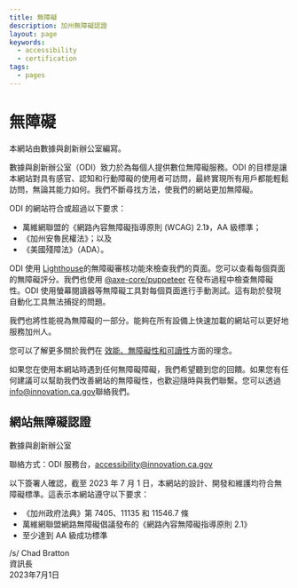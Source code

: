```yaml
---
title: 無障礙
description: 加州無障礙認證
layout: page
keywords:
  - accessibility
  - certification
tags:
  - pages
---
```

# 無障礙

本網站由數據與創新辦公室編寫。

數據與創新辦公室（ODI）致力於為每個人提供數位無障礙服務。ODI 的目標是讓本網站對具有感官、認知和行動障礙的使用者可訪問，最終實現所有用戶都能輕鬆訪問，無論其能力如何。我們不斷尋找方法，使我們的網站更加無障礙。 

ODI 的網站符合或超過以下要求：

* 萬維網聯盟的《網路內容無障礙指導原則 (WCAG) 2.1》，AA 級標準；
* 《加州安魯民權法》；以及
* 《美國殘障法》（ADA）。

ODI 使用 [Lighthouse](https://developer.chrome.com/en/docs/lighthouse/performance/performance-scoring/)的無障礙審核功能來檢查我們的頁面。您可以查看每個頁面的無障礙評分。我們也使用 [@axe-core/puppeteer](https://www.npmjs.com/package/@axe-core/puppeteer) 在發布過程中檢查無障礙性。ODI 使用螢幕閱讀器等無障礙工具對每個頁面進行手動測試。這有助於發現自動化工具無法捕捉的問題。

我們也將性能視為無障礙的一部分。能夠在所有設備上快速加載的網站可以更好地服務加州人。

您可以了解更多關於我們在 [效能、無障礙性和可讀性](https://innovation.ca.gov/page-score-info/)方面的理念。

如果您在使用本網站時遇到任何無障礙障礙，我們希望聽到您的回饋。如果您有任何建議可以幫助我們改善網站的無障礙性，也歡迎隨時與我們聯繫。您可以透過 [info@innovation.ca.gov](mailto:info@innovation.ca.gov)聯絡我們。

## 網站無障礙認證

數據與創新辦公室

聯絡方式：ODI 服務台，[accessibility@innovation.ca.gov](mailto:accessibility@innovation.ca.gov)

以下簽署人確認，截至 2023 年 7 月 1 日，本網站的設計、開發和維護均符合無障礙標準。這表示本網站遵守以下要求：

* 《加州政府法典》第 7405、11135 和 11546.7 條
* 萬維網聯盟網路無障礙倡議發布的《網路內容無障礙指導原則 2.1》
* 至少達到 AA 級成功標準

/s/ Chad Bratton <br>
資訊長 <br>
2023年7月1日